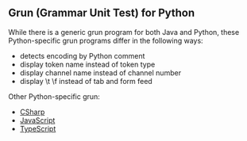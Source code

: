 ## Grun (Grammar Unit Test) for Python

While there is a generic grun program for both Java and Python, these Python-specific grun programs differ in the following ways:
- detects encoding by Python comment
- display token name instead of token type
- display channel name instead of channel number
- display \t \f instead of tab and form feed

Other Python-specific grun:
- [CSharp](https://github.com/RobEin/tiny-python/blob/master/port_CSharp/grun4py.cs)
- [JavaScript](https://github.com/RobEin/tiny-python/blob/master/port_JavaScript/grun4py.js)
- [TypeScript](https://github.com/RobEin/tiny-python/blob/master/port_TypeScript/grun4py.ts)

